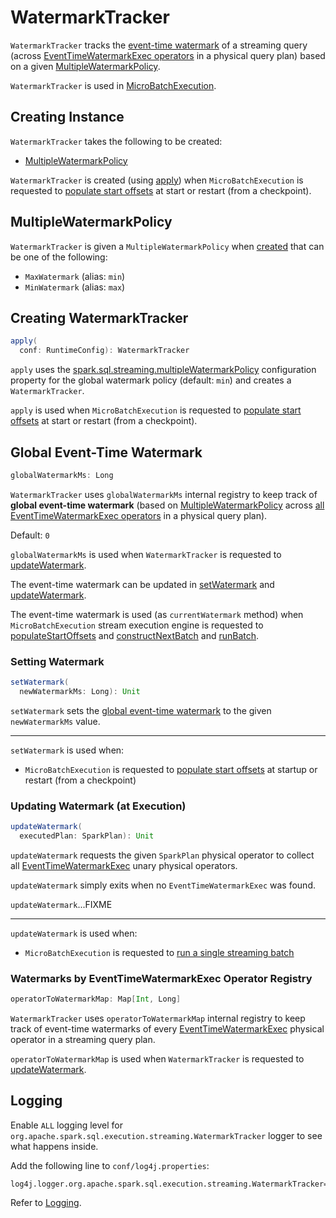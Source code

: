 # WatermarkTracker

`WatermarkTracker` tracks the [event-time watermark](#globalWatermarkMs) of a streaming query (across [EventTimeWatermarkExec operators](#operatorToWatermarkMap) in a physical query plan) based on a given [MultipleWatermarkPolicy](#policy).

`WatermarkTracker` is used in [MicroBatchExecution](micro-batch-execution/MicroBatchExecution.md#watermarkTracker).

## Creating Instance

`WatermarkTracker` takes the following to be created:

* [MultipleWatermarkPolicy](#policy)

`WatermarkTracker` is created (using [apply](#apply)) when `MicroBatchExecution` is requested to [populate start offsets](micro-batch-execution/MicroBatchExecution.md#populateStartOffsets) at start or restart (from a checkpoint).

## <span id="policy"><span id="MultipleWatermarkPolicy"><span id="MaxWatermark"><span id="MinWatermark"> MultipleWatermarkPolicy

`WatermarkTracker` is given a `MultipleWatermarkPolicy` when [created](#creating-instance) that can be one of the following:

* `MaxWatermark` (alias: `min`)
* `MinWatermark` (alias: `max`)

## <span id="apply"> Creating WatermarkTracker

```scala
apply(
  conf: RuntimeConfig): WatermarkTracker
```

`apply` uses the [spark.sql.streaming.multipleWatermarkPolicy](configuration-properties.md#spark.sql.streaming.multipleWatermarkPolicy) configuration property for the global watermark policy (default: `min`) and creates a `WatermarkTracker`.

`apply` is used when `MicroBatchExecution` is requested to [populate start offsets](micro-batch-execution/MicroBatchExecution.md#populateStartOffsets) at start or restart (from a checkpoint).

## <span id="globalWatermarkMs"><span id="currentWatermark"> Global Event-Time Watermark

```scala
globalWatermarkMs: Long
```

`WatermarkTracker` uses `globalWatermarkMs` internal registry to keep track of **global event-time watermark** (based on [MultipleWatermarkPolicy](#policy) across [all EventTimeWatermarkExec operators](#operatorToWatermarkMap) in a physical query plan).

Default: `0`

`globalWatermarkMs` is used when `WatermarkTracker` is requested to [updateWatermark](#updateWatermark).

The event-time watermark can be updated in [setWatermark](#setWatermark) and [updateWatermark](#updateWatermark).

The event-time watermark is used (as `currentWatermark` method) when `MicroBatchExecution` stream execution engine is requested to [populateStartOffsets](micro-batch-execution/MicroBatchExecution.md#populateStartOffsets) and [constructNextBatch](micro-batch-execution/MicroBatchExecution.md#constructNextBatch) and [runBatch](micro-batch-execution/MicroBatchExecution.md#runBatch).

### <span id="setWatermark"> Setting Watermark

```scala
setWatermark(
  newWatermarkMs: Long): Unit
```

`setWatermark` sets the [global event-time watermark](#globalwatermarkms) to the given `newWatermarkMs` value.

---

`setWatermark` is used when:

* `MicroBatchExecution` is requested to [populate start offsets](micro-batch-execution/MicroBatchExecution.md#populateStartOffsets) at startup or restart (from a checkpoint)

### <span id="updateWatermark"> Updating Watermark (at Execution)

```scala
updateWatermark(
  executedPlan: SparkPlan): Unit
```

`updateWatermark` requests the given `SparkPlan` physical operator to collect all [EventTimeWatermarkExec](physical-operators/EventTimeWatermarkExec.md) unary physical operators.

`updateWatermark` simply exits when no `EventTimeWatermarkExec` was found.

`updateWatermark`...FIXME

---

`updateWatermark` is used when:

* `MicroBatchExecution` is requested to [run a single streaming batch](micro-batch-execution/MicroBatchExecution.md#runBatch)

### <span id="operatorToWatermarkMap"> Watermarks by EventTimeWatermarkExec Operator Registry

```scala
operatorToWatermarkMap: Map[Int, Long]
```

`WatermarkTracker` uses `operatorToWatermarkMap` internal registry to keep track of event-time watermarks of every [EventTimeWatermarkExec](physical-operators/EventTimeWatermarkExec.md) physical operator in a streaming query plan.

`operatorToWatermarkMap` is used when `WatermarkTracker` is requested to [updateWatermark](#updateWatermark).

## Logging

Enable `ALL` logging level for `org.apache.spark.sql.execution.streaming.WatermarkTracker` logger to see what happens inside.

Add the following line to `conf/log4j.properties`:

```text
log4j.logger.org.apache.spark.sql.execution.streaming.WatermarkTracker=ALL
```

Refer to [Logging](spark-logging.md).
